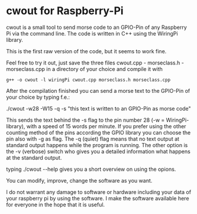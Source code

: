 # cwout for Raspberry-Pi
cwout is a small tool to send morse code to an GPIO-Pin of any Raspberry Pi 
via the command line.
The code is written in C++ using the WiringPi library.

This is the first raw version of the code, but it seems to work fine.

Feel free to try it out, just save the three files 
cwout.cpp - morseclass.h - morseclass.cpp in a directory of your choice
and compile it with

    g++ -o cwout -l wiringPi cwout.cpp morseclass.h morseclass.cpp

After the compilation finished you can send a morse text to the GPIO-Pin
of your choice by typing f.e.:

./cwout -w28 -W15 -q -s "this text is written to an GPIO-Pin as morse code"

This sends the text behind the -s flag to the pin number 28 (-w = WiringPi-library),
with a speed of 15 words per minute. If you prefer using the other counting method of
the pins according the GPIO library you can choose the pin also with -g as flag.
The -q (quiet) flag means that no text output at standard output happens while the program
is running. The other option is the -v (verbose) switch who gives you a detailed information 
what happens at the standard output.

typing ./cwout --help gives you a short overview on using the opions.

You can modify, improve, change the software as you want.

I do not warrant any damage to software or hardware including your data of your raspberry pi 
by using the software. I make the software available here for everyone in the hope that it is useful.
